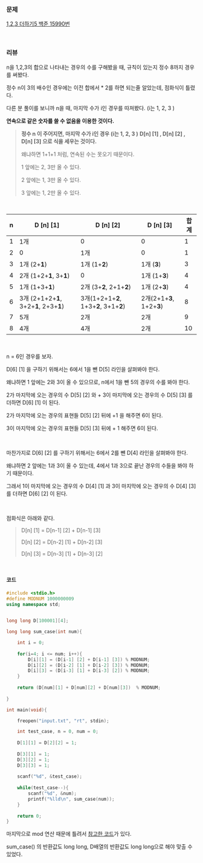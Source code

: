 ### 문제

[1,2,3 더하기5 백준 15990번](https://www.acmicpc.net/problem/15990)

</br>

### 리뷰

n을 1,2,3의 합으로 나타내는 경우의 수를 구해봤을 때, 규칙이 있는지 정수 8까지 경우를 써봤다. 

정수 n이 3의 배수인 경우에는 이전 합에서 * 2를 하면 되는줄 알았는데, 점화식이 틀렸다. 

다른 분 풀이를 보니까 n을  때, 마지막 수가 i인 경우를 따져봤다.  (i는 1, 2, 3 )

**연속으로 같은 숫자를 쓸 수 없음을 이용한 것이다.**

> **정수 n 이 주어지면, 마지막 수가 i인 경우 (i는 1, 2, 3 )** **D[n] [1] , D[n] [2] , D[n] [3] 으로 식을 세우는 것이다.**
>
> 왜냐하면 1+1+1 처럼, 연속된 수는 못오기 때문이다. 
>
> 1 앞에는 2, 3만 올 수 있다.
>
> 2 앞에는 1, 3만 올 수 있다. 
>
> 3 앞에는 1, 2만 올 수 있다.

</br>

| n    | D [n] [1]                               | D [n] [2]                              | D [n] [3]                 | 합계 |
| ---- | --------------------------------------- | -------------------------------------- | ------------------------- | ---- |
| 1    | 1개                                     | 0                                      | 0                         | 1    |
| 2    | 0                                       | 1개                                    | 0                         | 1    |
| 3    | 1개  (2+**1**)                          | 1개  (1+**2**)                         | 1개 (**3**)               | 3    |
| 4    | 2개 (1+2+**1**, 3+**1**)                | 0                                      | 1개 (1+**3**)             | 4    |
| 5    | 1개 (1+3+**1**)                         | 2개 (3+**2**, 2+1+**2**)               | 1개 (2+**3**)             | 4    |
| 6    | 3개 (2+1+2+**1**, 3+2+**1**, 2+3+**1**) | 3개(1+2+1+**2**, 1+3+**2**, 3+1+**2**) | 2개(2+1+**3**, 1+2+**3**) | 8    |
| 7    | 5개                                     | 2개                                    | 2개                       | 9    |
| 8    | 4개                                     | 4개                                    | 2개                       | 10   |

</br>

n = 6인 경우를 보자. 

D[6] [1] 을 구하기 위해서는 6에서 1을 뺀 D[5] 라인을 살펴봐야 한다. 

왜냐하면 1 앞에는 2와 3이 올 수 있으므로, n에서 1을 뺀 5의 경우의 수를 봐야 한다. 

2가 마지막에 오는 경우의 수 D[5] [2] 와 +  3이 마지막에 오는 경우의 수 D[5] [3] 를 더하면 D[6] [1] 이 된다. 

2가 마지막에 오는 경우의 표현들 D[5] [2]  뒤에 +1 을 해주면 6이 된다. 

3이 마지막에 오는 경우의 표현들 D[5] [3]   뒤에  + 1 해주면 6이 된다. 

</br>

마찬가지로 D[6] [2] 를 구하기 위해서는 6에서 2를 뺀 D[4] 라인을 살펴봐야 한다. 

왜냐하면 2 앞에는 1과 3이 올 수 있는데, 4에서 1과 3으로 끝난 경우의 수들을 봐야 하기 때문이다. 

그래서 1이 마지막에 오는 경우의 수 D[4] [1] 과 3이 마지막에 오는 경우의 수 D[4] [3] 를 더하면 D[6] [2] 이 된다. 

</br>

점화식은 아래와 같다. 

> D[n] [1] = D[n-1] [2] + D[n-1] [3]
>
> D[n] [2] = D[n-2] [1] + D[n-2] [3]
>
> D[n] [3] = D[n-3] [1] + D[n-3] [2] 

</br>



#### 코드

```c++
#include <stdio.h>
#define MODNUM 1000000009
using namespace std;
 

long long D[100001][4]; 

long long sum_case(int num){

	int i = 0;
	
	for(i=4; i <= num; i++){
		D[i][1] = (D[i-1] [2] + D[i-1] [3]) % MODNUM;
		D[i][2] = (D[i-2] [1] + D[i-2] [3]) % MODNUM;
		D[i][3] = (D[i-3] [1] + D[i-3] [2]) % MODNUM;
	}
	
	return (D[num][1] + D[num][2] + D[num][3])  % MODNUM;
	
}

int main(void){

	freopen("input.txt", "rt", stdin);

	int test_case, n = 0, num = 0;
	
	D[1][1] = D[2][2] = 1;
	
	D[3][1] = 1;
	D[3][2] = 1;
	D[3][3] = 1;
	
	scanf("%d", &test_case);
	
	while(test_case--){
		scanf("%d", &num);
		printf("%lld\n", sum_case(num));
	}
	 	
	return 0;
}
```

마지막으로 mod 연산 때문에 틀려서 [참고한 코드](https://seol-limit.tistory.com/38)가 있다. 

sum_case() 의 반환값도 long long, D배열의 반환값도 long long으로 해야 맞출 수 있었다. 